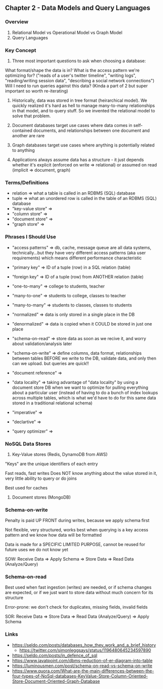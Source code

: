 ## Chapter 2 - Data Models and Query Languages

### Overview

1. Relational Model vs Operational Model vs Graph Model
1. Query Languages

### Key Concept

1. Three most important questions to ask when choosing a database:

What format/shape the data is in?
What is the access pattern we're optimizing for? ("reads of a user's twitter timeline", "writing logs", "reading/writing session data", "describing a social network connections")
Will I need to run queries against this data? (Kinda a part of 2 but super important so worth re-iterating)

1. Historically, data was stored in tree format (heirarchical model). We quickly realized it's hard as hell to manage many-to-many relationships in that model, and to query stuff. So we invented the relational model to solve that problem.

1. Document databases target use cases where data comes in self-contained documents, and relationships between one document and another are rare

1. Graph databases target use cases where anything is potentially related to anything

1. Applications always assume data has a structure - it just depends whether it's explicit (enforced on write => relational) or assumed on read (implicit => document, graph)

### Terms/Definitions

* relation => what a table is called in an RDBMS (SQL) database
* tuple => what an unordered row is called in the table of an RDBMS (SQL) database
* "key-value store" => 
* "column store" =>
* "document store" =>
* "graph store" => 

### Phrases I Should Use

* "access patterns" => db, cache, message queue are all data systems, technically...but they have very different access patterns (aka user requirements) which means different performance characteristic 
* "primary key" => ID of a tuple (row) in a SQL relation (table)
* "foreign key" => ID of a tuple (row) from ANOTHER relation (table)
* "one-to-many" => college to students, teacher 
* "many-to-one" => students to college, classes to teacher
* "many-to-many" => students to classes, classes to students
* "normalized" => data is only stored in a single place in the DB
* "denormalized" => data is copied when it COULD be stored in just one place

* "schema-on-read" => store data as soon as we recive it, and worry about validation/analysis later
* "schema-on-write" => define columns, data format, relationships between tables BEFORE we write to the DB, validate data, and only then can we upload. but queries are quick!!
* "document reference" =>
* "data locality" => taking advantage of "data locality" by using a document store DB when we want to optimize for pulling everything about a particular user (instead of having to do a bunch of index lookups across multiple tables, which is what we'd have to do for this same data stored in a traditional relational schema)
* "imperative" => 
* "declartive" =>
* "query optimizer" =>


### NoSQL Data Stores

1. Key-Value stores (Redis, DynamoDB from AWS)

"Keys" are the unique identifiers of each entry

Fast reads, fast writes
Does NOT know anything about the value stored in it, very little ability to query or do joins

Best used for caches

1. Document stores (MongoDB)

### Schema-on-write

Penalty is paid UP FRONT during writes, because we apply schema first

Not flexible, very structured, works best when querying is a key access pattern and we know how data will be formatted

Data is made for a SPECIFIC LIMITED PURPOSE, cannot be reused for future uses we do not know yet

SOW: Receive Data => Apply Schema => Store Data => Read Data (Analyze/Query)

### Schema-on-read

Best used when fast ingestion (writes) are needed, or if schema changes are expected, or if we just want to store data without much concern for its structure

Error-prone: we don't check for duplicates, missing fields, invalid fields

SOR: Receive Data => Store Data => Read Data (Analyze/Query) => Apply Schema

### Links

- https://seldo.com/posts/databases_how_they_work_and_a_brief_history
   - https://twitter.com/simonleggsays/status/1196480645234597890
- https://seldo.com/posts/in_defence_of_sql
- https://www.javatpoint.com/dbms-reduction-of-er-diagram-into-table
- https://luminousmen.com/post/schema-on-read-vs-schema-on-write
- https://www.quora.com/What-are-the-main-differences-between-the-four-types-of-NoSql-databases-KeyValue-Store-Column-Oriented-Store-Document-Oriented-Graph-Database